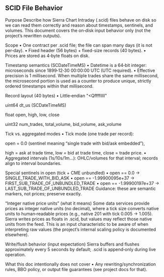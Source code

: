 SCID File Behavior
------------------


Purpose
Describe how Sierra Chart Intraday (.scid) files behave on disk so we can read them correctly and reason about timestamps, sentinels, and volumes. This document covers the on‑disk input behavior only (not the project’s rewritten outputs).

Scope
• One contract per .scid file; the file can span many days (it is not per‑day).
• Fixed header (56 bytes) + fixed-size records (40 bytes).
• Prices are stored as 4‑byte floats on disk.

Timestamp semantics (SCDateTimeMS)
• Datetime is a 64‑bit integer: microseconds since 1899‑12‑30 00:00:00 UTC (UTC required).
• Effective precision is 1 millisecond. When multiple trades share the same millisecond, the microsecond portion is used as a counter to produce unique, strictly ordered timestamps within that millisecond.

Record layout (40 bytes)
• Little‑endian "<QffffIIII"

uint64 dt_us (SCDateTimeMS)

float open, high, low, close

uint32 num_trades, total_volume, bid_volume, ask_volume

Tick vs. aggregated modes
• Tick mode (one trade per record):

open = 0.0 (sentinel meaning “single trade with bid/ask embedded”),

high = ask at trade time, low = bid at trade time, close = trade price.
• Aggregated intervals (1s/10s/1m…): OHLC/volumes for that interval; records align to interval boundaries.

Special sentinels in open (tick + CME unbundled)
• open == 0.0 → SINGLE_TRADE_WITH_BID_ASK
• open == -1.99900095e+37 → FIRST_SUB_TRADE_OF_UNBUNDLED_TRADE
• open == -1.99900197e+37 → LAST_SUB_TRADE_OF_UNBUNDLED_TRADE
Guidance: these are semantic markers, not prices; preserve exactly.

“Integer native price units” (what it means)
Some data services provide prices as integer native units (no decimal), where a tick size converts native units to human‑readable prices (e.g., native 201 with tick 0.005 → 1.005). Sierra writes prices as floats in .scid, but values may reflect those native units from the feed. This is an input characteristic to be aware of when interpreting raw values (the project’s internal scaling policy is documented elsewhere).

Write/flush behavior (input expectation)
Sierra buffers and flushes approximately every 5 seconds by default; .scid is append‑only during live operation.

What this doc intentionally does not cover
• Any rewriting/synchronization rules, BBO policy, or output file guarantees (see project docs for that).

